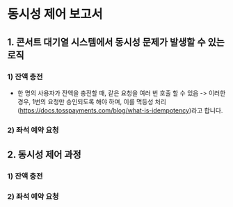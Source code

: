 

# 동시성 제어 보고서 

## 1. 콘서트 대기열 시스템에서 동시성 문제가 발생할 수 있는 로직 

### 1) 잔액 충전
- 한 명의 사용자가 잔액을 충전할 때, 같은 요청을 여러 번 호출 할 수 있음
-> 이러한 경우, 1번의 요청만 승인되도록 해야 하며, 이를 멱등성 처리(https://docs.tosspayments.com/blog/what-is-idempotency)라고 합니다. 


### 2) 좌석 예약 요청



## 2. 동시성 제어 과정


### 1) 잔액 충전



### 2) 좌석 예약 요청 



